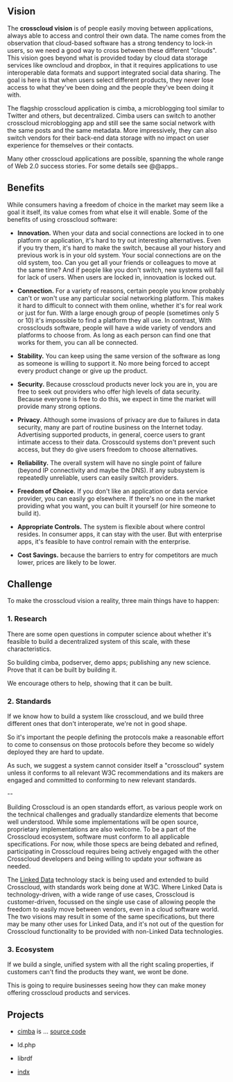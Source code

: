 
## Vision

The **crosscloud vision** is of people easily moving between
applications, always able to access and control their own data.  The
name comes from the observation that cloud-based software has a strong
tendency to lock-in users, so we need a good way to cross between
these different "clouds".  This vision goes beyond what is provided
today by cloud data storage services like owncloud and dropbox, in
that it requires applications to use interoperable data formats and
support integrated social data sharing.  The goal is here is that when
users select different products, they never lose access to what
they've been doing and the people they've been doing it with.

The flagship crosscloud application is cimba, a microblogging tool
similar to Twitter and others, but decentralized.  Cimba users can
switch to another crosscloud microblogging app and still see the same
social network with the same posts and the same metadata.  More
impressively, they can also switch vendors for their back-end data
storage with no impact on user experience for themselves or their
contacts.

Many other crosscloud applications are possible, spanning the whole
range of Web 2.0 success stories.   For some details see @@apps..

## Benefits

While consumers having a freedom of choice in the market may seem like
a goal it itself, its value comes from what else it will enable.  Some
of the benefits of using crosscloud software:

  - **Innovation.** When your data and social connections are locked
      in to one platform or application, it's hard to try out
      interesting alternatives.  Even if you try them, it's hard to
      make the switch, because all your history and previous work is
      in your old system.  Your social connections are on the old
      system, too.  Can you get all your friends or colleagues to
      move at the same time?  And if people like you don't switch, new
      systems will fail for lack of users.  When users are locked in,
      innovaation is locked out.

  - **Connection.** For a variety of reasons, certain people you know
      probably can't or won't use any particular social networking
      platform.  This makes it hard to difficult to connect with them
      online, whether it's for real work or just for fun.  With a
      large enough group of people (sometimes only 5 or 10) it's
      impossible to find a platform they all use.  In contrast, With
      crossclouds software, people will have a wide variety of vendors and
      platforms to choose from.  As long as each person can find one
      that works for them, you can all be connected.

  - **Stability.** You can keep using the same version of the software
      as long as someone is willing to support it.  No more being
      forced to accept every product change or give up the product.

  - **Security.** Because crosscloud products never lock you are in,
      you are free to seek out providers who offer high levels of data
      security.  Because everyone is free to do this, we expect in
      time the market will provide many strong options.

  - **Privacy.** Although some invasions of privacy are due to
      failures in data security, many are part of routine business on
      the Internet today.  Advertising supported products, in general,
      coerce users to grant intimate access to their data.  Crosscould
      systems don't prevent such access, but they do give users
      freedom to choose alternatives.

  - **Reliability.** The overall system will have no single point of
      failure (beyond IP connectivity and maybe the DNS).  If any
      subsystem is repeatedly unreliable, users can easily switch
      providers.

  - **Freedom of Choice.** If you don't like an application or data
      service provider, you can easily go elsewhere.  If there's
      no one in the market providing what you want, you can built it
      yourself (or hire someone to build it).

  - **Appropriate Controls.** The system is flexible about where
      control resides.  In consumer apps, it can stay with the user.
      But with enterprise apps, it's feasible to have control remain
      with the enterprise.

  - **Cost Savings.** because the barriers to entry for competitors
      are much lower, prices are likely to be lower.

## Challenge

To make the crosscloud vision a reality, three main things have to happen:

### 1.  Research

There are some open questions in computer science about whether it's
feasible to build a decentralized system of this scale, with these
characteristics.

So building cimba, podserver, demo apps; publishing any new science.
Prove that it can be built by building it.

We encourage others to help, showing that it can be built.

### 2.  Standards

If we know how to build a system like crosscloud, and we build three different ones that don't interoperate, we're not in good shape.

So it's important the people defining the protocols make a reasonable effort to come to consensus on those protocols before they become so widely deployed they are hard to update.

As such, we suggest a system cannot consider itself a "crosscloud" system unless it conforms to all relevant W3C recommendations and its makers are engaged and committed to conforming to new relevant standards.

--


Building Crosscloud is an open standards effort, as various people
work on the technical challenges and gradually standardize elements
that become well understood.  While some implementations will be open
source, proprietary implementations are also welcome.  To be a part of
the Crosscloud ecosystem, software must conform to all applicable
specifications.  For now, while those specs are being debated and
refined, participating in Crosscloud requires being actively engaged
with the other Crosscloud developers and being willing to update your
software as needed.

The [Linked Data](http://en.wikipedia.org/wiki/Linked_data) technology
stack is being used and extended to build Crosscloud, with standards
work being done at W3C.  Where Linked Data is technology-driven, with
a wide range of use cases, Crosscloud is customer-driven, focussed on
the single use case of allowing people the freedom to easily move
between vendors, even in a cloud software world.  The two visions may
result in some of the same specifications, but there may be many other
uses for Linked Data, and it's not out of the question for Crosscloud
functionality to be provided with non-Linked Data technologies.

### 3.  Ecosystem

If we build a single, unified system with all the right scaling properties, if customers can't find the products they want, we wont be done.

This is going to require businesses seeing how they can make money offering crosscloud products and services.

## Projects

- [cimba](http://cimba.co) is ...  [source code](https://github.com/linkeddata/cimba/)

- ld.php

- librdf

- [indx](https://github.com/sociam/indx/)

  


